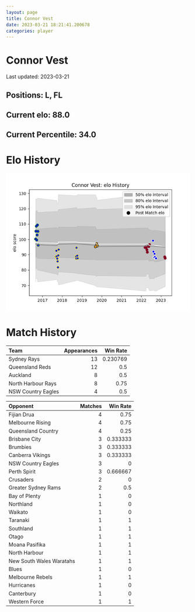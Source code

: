 ```yaml
---  
layout: page  
title: Connor Vest  
date: 2023-03-21 18:21:41.200678  
categories: player  
---
```

# Connor Vest


Last updated: 2023-03-21
## Positions: L, FL

## Current elo: 88.0

## Current Percentile: 34.0

# Elo History


![elo history](history_ConnorVest.png)
# Match History


| Team               |   Appearances |   Win Rate |
|:-------------------|--------------:|-----------:|
| Sydney Rays        |            13 |   0.230769 |
| Queensland Reds    |            12 |   0.5      |
| Auckland           |             8 |   0.5      |
| North Harbour Rays |             8 |   0.75     |
| NSW Country Eagles |             4 |   0.5      |

| Opponent                 |   Matches |   Win Rate |
|:-------------------------|----------:|-----------:|
| Fijian Drua              |         4 |   0.75     |
| Melbourne Rising         |         4 |   0.75     |
| Queensland Country       |         4 |   0.25     |
| Brisbane City            |         3 |   0.333333 |
| Brumbies                 |         3 |   0.333333 |
| Canberra Vikings         |         3 |   0.333333 |
| NSW Country Eagles       |         3 |   0        |
| Perth Spirit             |         3 |   0.666667 |
| Crusaders                |         2 |   0        |
| Greater Sydney Rams      |         2 |   0.5      |
| Bay of Plenty            |         1 |   0        |
| Northland                |         1 |   0        |
| Waikato                  |         1 |   0        |
| Taranaki                 |         1 |   1        |
| Southland                |         1 |   1        |
| Otago                    |         1 |   1        |
| Moana Pasifika           |         1 |   1        |
| North Harbour            |         1 |   1        |
| New South Wales Waratahs |         1 |   1        |
| Blues                    |         1 |   0        |
| Melbourne Rebels         |         1 |   1        |
| Hurricanes               |         1 |   0        |
| Canterbury               |         1 |   0        |
| Western Force            |         1 |   1        |